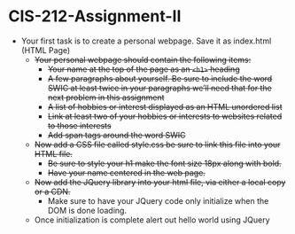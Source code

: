 # CIS-212-Assignment-II

- Your first task is to create a personal webpage. Save it as index.html (HTML Page)
  - ~~Your personal webpage should contain the following items:~~
    - ~~Your name at the top of the page as an `<h1>` heading~~
    - ~~A few paragraphs about yourself. Be sure to include the word SWIC at least twice in your paragraphs we’ll need that for the next problem in this assignment~~
    - ~~A list of hobbies or interest displayed as an HTML unordered list~~
    - ~~Link at least two of your hobbies or interests to websites related to those interests~~
    - ~~Add span tags around the word SWIC~~
  - ~~Now add a CSS file called style.css be sure to link this file into your HTML file.~~
    - ~~Be sure to style your h1 make the font size 18px along with bold.~~
    - ~~Have your name centered in the web page.~~
  - ~~Now add the JQuery library into your html file, via either a local copy or a CDN.~~
    - Make sure to have your JQuery code only initialize when the DOM is done loading.
  - Once initialization is complete alert out hello world using JQuery
